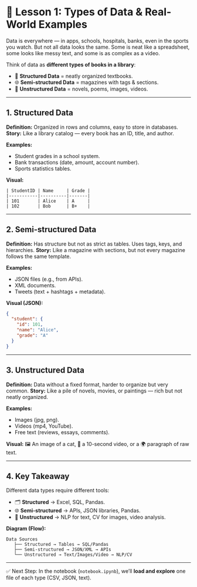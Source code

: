 # 📘 Lesson 1: Types of Data & Real-World Examples

Data is everywhere — in apps, schools, hospitals, banks, even in the sports you watch. But not all data looks the same. Some is neat like a spreadsheet, some looks like messy text, and some is as complex as a video.

Think of data as **different types of books in a library**:

* 📄 **Structured Data** = neatly organized textbooks.
* 🌐 **Semi-structured Data** = magazines with tags & sections.
* 🎨 **Unstructured Data** = novels, poems, images, videos.

---

## 1. **Structured Data**

**Definition:** Organized in rows and columns, easy to store in databases.
**Story:** Like a library catalog — every book has an ID, title, and author.

**Examples:**

* Student grades in a school system.
* Bank transactions (date, amount, account number).
* Sports statistics tables.

**Visual:**

```
| StudentID | Name     | Grade |
|-----------|----------|-------|
| 101       | Alice    | A     |
| 102       | Bob      | B+    |
```

---

## 2. **Semi-structured Data**

**Definition:** Has structure but not as strict as tables. Uses tags, keys, and hierarchies.
**Story:** Like a magazine with sections, but not every magazine follows the same template.

**Examples:**

* JSON files (e.g., from APIs).
* XML documents.
* Tweets (text + hashtags + metadata).

**Visual (JSON):**

```json
{
  "student": {
    "id": 101,
    "name": "Alice",
    "grade": "A"
  }
}
```

---

## 3. **Unstructured Data**

**Definition:** Data without a fixed format, harder to organize but very common.
**Story:** Like a pile of novels, movies, or paintings — rich but not neatly organized.

**Examples:**

* Images (jpg, png).
* Videos (mp4, YouTube).
* Free text (reviews, essays, comments).

**Visual:**
🖼️ An image of a cat, 🎥 a 10-second video, or a 🌍 paragraph of raw text.

---

## 4. **Key Takeaway**

Different data types require different tools:

* 🗂️ **Structured** → Excel, SQL, Pandas.
* 🌐 **Semi-structured** → APIs, JSON libraries, Pandas.
* 🎨 **Unstructured** → NLP for text, CV for images, video analysis.

**Diagram (Flow):**

```
Data Sources
   ├── Structured → Tables → SQL/Pandas
   ├── Semi-structured → JSON/XML → APIs
   └── Unstructured → Text/Images/Video → NLP/CV
```

---

✅ Next Step: In the notebook (`notebook.ipynb`), we’ll **load and explore** one file of each type (CSV, JSON, text).
﻿
